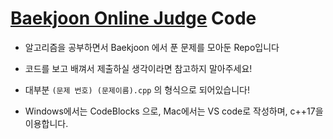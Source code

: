 # [Baekjoon Online Judge](https://www.acmicpc.net/)  Code

* 알고리즘을 공부하면서 Baekjoon 에서 푼 문제를 모아둔 Repo입니다

* 코드를 보고 배껴서 제출하실 생각이라면 참고하지 말아주세요!

* 대부분 `(문제 번호) (문제이름).cpp` 의 형식으로 되어있습니다!

* Windows에서는 CodeBlocks 으로, Mac에서는 VS code로 작성하며, c++17을 이용합니다.